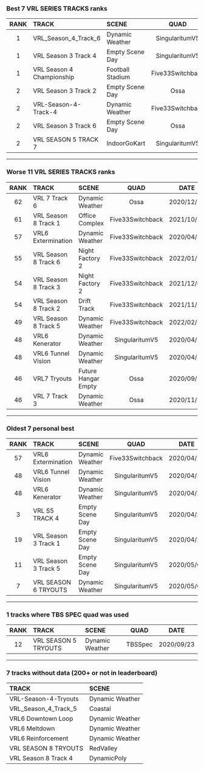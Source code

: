 ### Best 7 VRL SERIES TRACKS ranks
|RANK|TRACK|SCENE|QUAD|DATE|
|:---:|:---|:---|:---:|:---:|
|1|VRL_Season_4_Track_6|Dynamic Weather|SingularitumV5|2020/05/26|
|1|VRL Season 3 Track 4|Empty Scene Day|SingularitumV5|2020/06/06|
|1|VRL Season 4 Championship|Football Stadium|Five33Switchback|2021/10/17|
|2|VRL Season 3 Track 2|Empty Scene Day|Ossa|2021/09/04|
|2|VRL-Season-4-Track-4|Dynamic Weather|Five33Switchback|2020/08/02|
|2|VRL Season 3 Track 6|Empty Scene Day|Ossa|2020/11/29|
|2|VRL SEASON 5 TRACK 7|IndoorGoKart|SingularitumV5|2020/05/25|
---
### Worse 11 VRL SERIES TRACKS ranks
|RANK|TRACK|SCENE|QUAD|DATE|
|:---:|:---|:---|:---:|:---:|
|62|VRL 7 Track 6|Dynamic Weather|Ossa|2020/12/17|
|61|VRL Season 8 Track 1|Office Complex|Five33Switchback|2021/10/24|
|57|VRL6 Extermination|Dynamic Weather|Five33Switchback|2020/04/10|
|55|VRL Season 8 Track 6|Night Factory 2|Five33Switchback|2022/01/12|
|54|VRL Season 8 Track 3|Night Factory 2|Five33Switchback|2021/12/04|
|54|VRL Season 8 Track 2|Drift Track|Five33Switchback|2021/11/21|
|49|VRL Season 8 Track 5|Dynamic Weather|Five33Switchback|2022/02/15|
|48|VRL6 Kenerator|Dynamic Weather|SingularitumV5|2020/04/23|
|48|VRL6 Tunnel Vision|Dynamic Weather|SingularitumV5|2020/04/17|
|46|VRL7 Tryouts|Future Hangar Empty|Ossa|2020/09/19|
|46|VRL 7 Track 3|Dynamic Weather|Ossa|2020/11/18|
---
### Oldest 7 personal best
|RANK|TRACK|SCENE|QUAD|DATE|
|:---:|:---|:---|:---:|:---:|
|57|VRL6 Extermination|Dynamic Weather|Five33Switchback|2020/04/10|
|48|VRL6 Tunnel Vision|Dynamic Weather|SingularitumV5|2020/04/17|
|48|VRL6 Kenerator|Dynamic Weather|SingularitumV5|2020/04/23|
|3|VRL S5 TRACK 4|Empty Scene Day|SingularitumV5|2020/04/25|
|19|VRL Season 3 Track 1|Empty Scene Day|SingularitumV5|2020/04/27|
|11|VRL Season 3 Track 5|Empty Scene Day|SingularitumV5|2020/05/03|
|7|VRL SEASON 6 TRYOUTS|Dynamic Weather|SingularitumV5|2020/05/03|
---
### 1 tracks where TBS SPEC quad was used
|RANK|TRACK|SCENE|QUAD|DATE|
|:---:|:---|:---|:---:|:---:|
|12|VRL SEASON 5 TRYOUTS|Dynamic Weather|TBSSpec|2020/09/23|
---
### 7 tracks without data (200+ or not in leaderboard)
|TRACK|SCENE|
|:---|:---|
|VRL-Season-4-Tryouts|Dynamic Weather|
|VRL_Season_4_Track_5|Coastal|
|VRL6 Downtown Loop|Dynamic Weather|
|VRL6 Meltdown|Dynamic Weather|
|VRL6 Reinforcement|Dynamic Weather|
|VRL SEASON 8 TRYOUTS|RedValley|
|VRL Season 8 Track 4|DynamicPoly|
